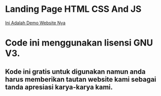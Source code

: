 Landing Page HTML CSS And JS
============================

[Ini Adalah Demo Website Nya](https://demo.vixiloc.my.id/landing2)

Code ini menggunakan lisensi GNU V3.
=================================

Kode ini gratis untuk digunakan namun anda harus memberikan tautan website kami sebagai tanda apresiasi karya-karya kami.
---------------------------------------------------------------------------------------------------------------------------------

